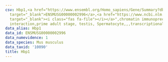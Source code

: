 ```yaml
---
csv: Hbp1,<a href="https://www.ensembl.org/Homo_sapiens/Gene/Summary?db=core;g=ENSMUSG00000002996"
  target="_blank">ENSMUSG00000002996</a>,<a href="https://www.ncbi.nlm.nih.gov/pubmed/25450459"
  target="_blank"><i class="fas fa-file"></i></a>",chromatin immunoprecipitation assay,direct
  interaction,prime adult stage, testis, Spermatocyte,,,transcriptional regulation,
data_alias: Hbp1
data_id: ENSMUSG00000002996
data_numevidence: 1
data_species: Mus musculus
data_taxid: '10090'
title: Hbp1
---
```

